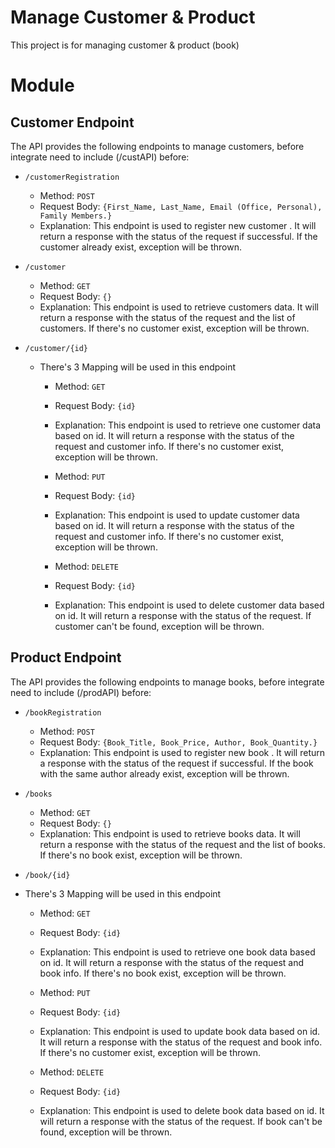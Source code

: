 # Manage Customer & Product
This project is for managing customer & product (book)

# Module
## Customer Endpoint
The API provides the following endpoints to manage customers, before integrate need to include (/custAPI) before:
- `/customerRegistration`
  -  Method: `POST`
    - Request Body: `{First_Name, Last_Name, Email (Office, Personal), Family Members.}`
    - Explanation: This endpoint is used to register new customer . It will return a response with the status of the request if successful. If the customer already exist, exception will be thrown.

- `/customer`
  -  Method: `GET`
    - Request Body: `{}`
    - Explanation: This endpoint is used to retrieve customers data. It will return a response with the status of the request and the list of customers. If there's no customer exist, exception will be thrown.

- `/customer/{id}`
  - There's 3 Mapping will be used in this endpoint
    -  Method: `GET`
    - Request Body: `{id}`
    - Explanation: This endpoint is used to retrieve one customer data based on id. It will return a response with the status of the request and customer info. If there's no customer exist, exception will be thrown.

    -  Method: `PUT`
    - Request Body: `{id}`
    - Explanation: This endpoint is used to update customer data based on id. It will return a response with the status of the request and customer info. If there's no customer exist, exception will be thrown.

    -  Method: `DELETE`
    - Request Body: `{id}`
    - Explanation: This endpoint is used to delete customer data based on id. It will return a response with the status of the request. If customer can't be found, exception will be thrown.

## Product Endpoint
The API provides the following endpoints to manage books, before integrate need to include (/prodAPI) before:
- `/bookRegistration`
  -  Method: `POST`
    - Request Body: `{Book_Title, Book_Price, Author, Book_Quantity.}`
    - Explanation: This endpoint is used to register new book . It will return a response with the status of the request if successful. If the book with the same author already exist, exception will be thrown.

- `/books`
  -  Method: `GET`
    - Request Body: `{}`
    - Explanation: This endpoint is used to retrieve books data. It will return a response with the status of the request and the list of books. If there's no book exist, exception will be thrown.

- `/book/{id}`
- There's 3 Mapping will be used in this endpoint
    -  Method: `GET`
    - Request Body: `{id}`
    - Explanation: This endpoint is used to retrieve one book data based on id. It will return a response with the status of the request and book info. If there's no book exist, exception will be thrown.

    -  Method: `PUT`
    - Request Body: `{id}`
    - Explanation: This endpoint is used to update book data based on id. It will return a response with the status of the request and book info. If there's no customer exist, exception will be thrown.

    -  Method: `DELETE`
    - Request Body: `{id}`
    - Explanation: This endpoint is used to delete book data based on id. It will return a response with the status of the request. If book can't be found, exception will be thrown.
